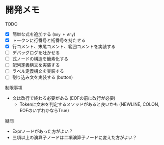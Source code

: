 # 開発メモ

TODO

- [x] 簡単な式を追加する (`Any + Any`)
- [x] トークンに行番号と桁番号を持たせる
- [x] 行コメント、末尾コメント、範囲コメントを実装する
- [ ] デバッグログを吐かせる
- [ ] 式ノードの構造を簡素化する
- [ ] 配列定義構文を実装する
- [ ] ラベル定義構文を実装する
- [ ] 割り込み文を実装する (button)

制限事項

- 文は改行で終わる必要がある (EOFの前に改行が必要)
  - Tokenに文末を判定するメソッドがあると良いかも (NEWLINE, COLON, EOFのいずれかならTrue)

疑問

- Exprノードがあった方がよい？
- 三項以上の演算子ノードは二項演算子ノードに変えた方がよい？
